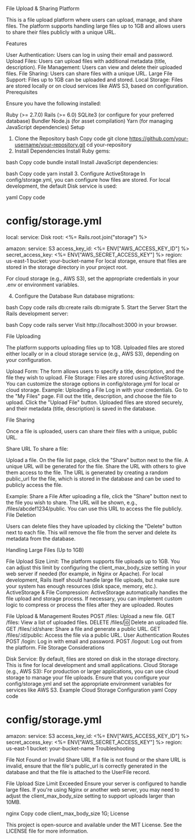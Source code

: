 File Upload & Sharing Platform

This is a file upload platform where users can upload, manage, and share files. The platform supports handling large files up to 1GB and allows users to share their files publicly with a unique URL.

Features

User Authentication: Users can log in using their email and password.
Upload Files: Users can upload files with additional metadata (title, description).
File Management: Users can view and delete their uploaded files.
File Sharing: Users can share files with a unique URL.
Large File Support: Files up to 1GB can be uploaded and stored.
Local Storage: Files are stored locally or on cloud services like AWS S3, based on configuration.
Prerequisites

Ensure you have the following installed:

Ruby (>= 2.7.0)
Rails (>= 6.0)
SQLite3 (or configure for your preferred database)
Bundler
Node.js (for asset compilation)
Yarn (for managing JavaScript dependencies)
Setup

1. Clone the Repository
bash
Copy code
git clone https://github.com/your-username/your-repository.git
cd your-repository
2. Install Dependencies
Install Ruby gems:

bash
Copy code
bundle install
Install JavaScript dependencies:

bash
Copy code
yarn install
3. Configure ActiveStorage
In config/storage.yml, you can configure how files are stored. For local development, the default Disk service is used:

yaml
Copy code
# config/storage.yml

local:
  service: Disk
  root: <%= Rails.root.join("storage") %>

amazon:
  service: S3
  access_key_id: <%= ENV["AWS_ACCESS_KEY_ID"] %>
  secret_access_key: <%= ENV["AWS_SECRET_ACCESS_KEY"] %>
  region: us-east-1
  bucket: your-bucket-name
For local storage, ensure that files are stored in the storage directory in your project root.

For cloud storage (e.g., AWS S3), set the appropriate credentials in your .env or environment variables.

4. Configure the Database
Run database migrations:

bash
Copy code
rails db:create
rails db:migrate
5. Start the Server
Start the Rails development server:

bash
Copy code
rails server
Visit http://localhost:3000 in your browser.

File Uploading

The platform supports uploading files up to 1GB. Uploaded files are stored either locally or in a cloud storage service (e.g., AWS S3), depending on your configuration.

Upload Form: The form allows users to specify a title, description, and the file they wish to upload.
File Storage: Files are stored using ActiveStorage. You can customize the storage options in config/storage.yml for local or cloud storage.
Example: Uploading a File
Log in with your credentials.
Go to the "My Files" page.
Fill out the title, description, and choose the file to upload.
Click the "Upload File" button.
Uploaded files are stored securely, and their metadata (title, description) is saved in the database.

File Sharing

Once a file is uploaded, users can share their files with a unique, public URL.

Share URL
To share a file:

Upload a file.
On the file list page, click the "Share" button next to the file.
A unique URL will be generated for the file.
Share the URL with others to give them access to the file.
The URL is generated by creating a random public_url for the file, which is stored in the database and can be used to publicly access the file.

Example: Share a File
After uploading a file, click the "Share" button next to the file you wish to share.
The URL will be shown, e.g., /files/abcdef1234/public.
You can use this URL to access the file publicly.
File Deletion

Users can delete files they have uploaded by clicking the "Delete" button next to each file. This will remove the file from the server and delete its metadata from the database.

Handling Large Files (Up to 1GB)

File Upload Size Limit: The platform supports file uploads up to 1GB. You can adjust this limit by configuring the client_max_body_size setting in your web server if needed (for example, in Nginx or Apache).
For local development, Rails itself should handle large file uploads, but make sure your system has enough resources (disk space, memory, etc.).
ActiveStorage & File Compression: ActiveStorage automatically handles the file upload and storage process. If necessary, you can implement custom logic to compress or process the files after they are uploaded.
Routes

File Upload & Management Routes
POST /files: Upload a new file.
GET /files: View a list of uploaded files.
DELETE /files/:id: Delete an uploaded file.
GET /files/:id/share: Share a file and generate a public URL.
GET /files/:id/public: Access the file via a public URL.
User Authentication Routes
POST /login: Log in with email and password.
POST /logout: Log out from the platform.
File Storage Considerations

Disk Service: By default, files are stored on disk in the storage directory. This is fine for local development and small applications.
Cloud Storage (e.g., AWS S3): For production or larger applications, you can use cloud storage to manage your file uploads. Ensure that you configure your config/storage.yml and set the appropriate environment variables for services like AWS S3.
Example Cloud Storage Configuration
yaml
Copy code
# config/storage.yml

amazon:
  service: S3
  access_key_id: <%= ENV["AWS_ACCESS_KEY_ID"] %>
  secret_access_key: <%= ENV["AWS_SECRET_ACCESS_KEY"] %>
  region: us-east-1
  bucket: your-bucket-name
Troubleshooting

File Not Found or Invalid Share URL
If a file is not found or the share URL is invalid, ensure that the file's public_url is correctly generated in the database and that the file is attached to the UserFile record.

File Upload Size Limit Exceeded
Ensure your server is configured to handle large files. If you're using Nginx or another web server, you may need to adjust the client_max_body_size setting to support uploads larger than 10MB.

nginx
Copy code
client_max_body_size 1G;
License

This project is open-source and available under the MIT License. See the LICENSE file for more information.
